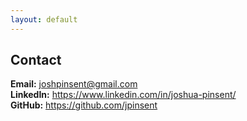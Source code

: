 ```yaml
---
layout: default
---
```


## Contact

**Email:** <a href="mailto:joshpinsent@gmail.com">joshpinsent@gmail.com</a>  
**LinkedIn:** <a href="https://www.linkedin.com/in/joshua-pinsent/" target="_blank">https://www.linkedin.com/in/joshua-pinsent/</a>  
**GitHub:** <a href="https://github.com/jpinsent" target="_blank">https://github.com/jpinsent</a>